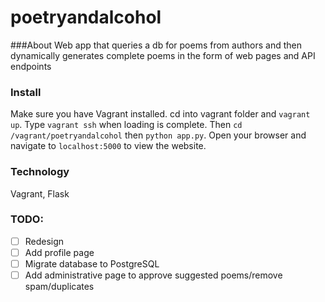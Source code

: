 # poetryandalcohol

###About
Web app that queries a db for poems from authors and then dynamically generates complete poems in the form of web pages and API endpoints

### Install
Make sure you have Vagrant installed. cd into vagrant folder and `vagrant up`. Type `vagrant ssh` when loading is complete. Then `cd /vagrant/poetryandalcohol` then `python app.py`. Open your browser and navigate to `localhost:5000` to view the website.

### Technology
Vagrant, Flask

### TODO:
- [ ] Redesign
- [ ] Add profile page
- [ ] Migrate database to PostgreSQL
- [ ] Add administrative page to approve suggested poems/remove spam/duplicates
